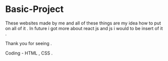 # Basic-Project
These websites made by me and all of these things are my idea how to put on all of it .
In future i got more about react js and js i would to be insert of it .

Thank you 
for seeing .


Coding - HTML , CSS .
